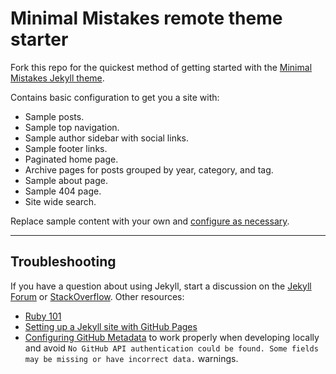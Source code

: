# Minimal Mistakes remote theme starter

Fork this repo for the quickest method of getting started with the [Minimal Mistakes Jekyll theme](https://github.com/mmistakes/minimal-mistakes).

Contains basic configuration to get you a site with:

- Sample posts.
- Sample top navigation.
- Sample author sidebar with social links.
- Sample footer links.
- Paginated home page.
- Archive pages for posts grouped by year, category, and tag.
- Sample about page.
- Sample 404 page.
- Site wide search.

Replace sample content with your own and [configure as necessary](https://mmistakes.github.io/minimal-mistakes/docs/configuration/).

---

## Troubleshooting

If you have a question about using Jekyll, start a discussion on the [Jekyll Forum](https://talk.jekyllrb.com/) or [StackOverflow](https://stackoverflow.com/questions/tagged/jekyll). Other resources:

- [Ruby 101](https://jekyllrb.com/docs/ruby-101/) 
- [Setting up a Jekyll site with GitHub Pages](https://jekyllrb.com/docs/github-pages/)
- [Configuring GitHub Metadata](https://github.com/jekyll/github-metadata/blob/master/docs/configuration.md#configuration) to work properly when developing locally and avoid `No GitHub API authentication could be found. Some fields may be missing or have incorrect data.` warnings.
